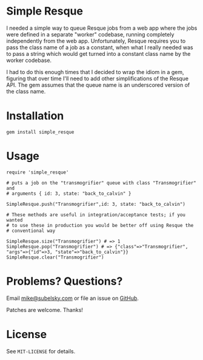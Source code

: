 # Simple Resque

I needed a simple way to queue Resque jobs from a web app where the jobs were defined in a separate "worker"
codebase, running completely independently from the web app. Unfortunately,
Resque requires you to pass the class name of a job as a constant, when what I
really needed was to pass a string which would get turned into a constant class
name by the worker codebase.

I had to do this enough times that I decided to wrap the idiom in a gem, figuring that over time
I'll need to add other simplifications of the Resque API.  The gem assumes that the queue name is an
underscored version of the class name.

# Installation

    gem install simple_resque

# Usage

    require 'simple_resque'

    # puts a job on the "transmogrifier" queue with class "Transmogrifier" and
    # arguments { id: 3, state: "back_to_calvin" }

    SimpleResque.push("Transmogrifier",id: 3, state: "back_to_calvin")

    # These methods are useful in integration/acceptance tests; if you wanted
    # to use these in production you would be better off using Resque the
    # conventional way

    SimpleResque.size("Transmogrifier") # => 1
    SimpleResque.pop("Transmogrifier") # => {"class"=>"Transmogrifier", "args"=>{"id"=>3, "state"=>"back_to_calvin"}}
    SimpleResque.clear("Transmogrifier")

# Problems? Questions?

Email <mike@subelsky.com> or file an issue on [GitHub](https://github.com/subelsky/simple_resque).

Patches are welcome. Thanks!

# License

See `MIT-LICENSE` for details.
